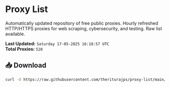 # Proxy List

Automatically updated repository of free public proxies. Hourly refreshed HTTP/HTTPS proxies for web scraping, cybersecurity, and testing. Raw list available.

**Last Updated:** `Saturday 17-05-2025 16:18:57 UTC`  
**Total Proxies:** `528`

## 📥 Download
```bash
curl -O https://raw.githubusercontent.com/theriturajps/proxy-list/main/proxies.txt
